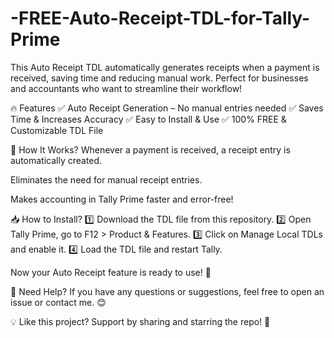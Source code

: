 # -FREE-Auto-Receipt-TDL-for-Tally-Prime
This Auto Receipt TDL automatically generates receipts when a payment is received, saving time and reducing manual work. Perfect for businesses and accountants who want to streamline their workflow!

🔥 Features
✅ Auto Receipt Generation – No manual entries needed
✅ Saves Time & Increases Accuracy
✅ Easy to Install & Use
✅ 100% FREE & Customizable TDL File

🎯 How It Works?
Whenever a payment is received, a receipt entry is automatically created.

Eliminates the need for manual receipt entries.

Makes accounting in Tally Prime faster and error-free!

📥 How to Install?
1️⃣ Download the TDL file from this repository.
2️⃣ Open Tally Prime, go to F12 > Product & Features.
3️⃣ Click on Manage Local TDLs and enable it.
4️⃣ Load the TDL file and restart Tally.

Now your Auto Receipt feature is ready to use! 🎉

📧 Need Help?
If you have any questions or suggestions, feel free to open an issue or contact me. 😊

💡 Like this project? Support by sharing and starring the repo! 🚀

